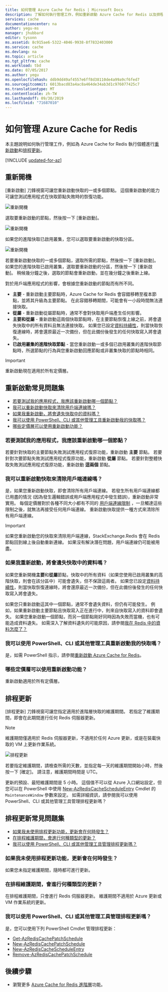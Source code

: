 ```yaml
---
title: 如何管理 Azure Cache for Redis | Microsoft Docs
description: 了解如何執行管理工作，例如重新啟動 Azure Cache for Redis 以及排程其更新作業
services: cache
documentationcenter: na
author: yegu-ms
manager: jhubbard
editor: tysonn
ms.assetid: 8c915ae6-5322-4046-9938-8f7832403000
ms.service: cache
ms.devlang: na
ms.topic: article
ms.tgt_pltfrm: cache
ms.workload: tbd
ms.date: 07/05/2017
ms.author: yegu
ms.openlocfilehash: ddb9dd49af4557e6ff8d38110de4a99a9cf6fed7
ms.sourcegitcommit: 6013bacd83a4ac8a464de34ab3d1c976077425c7
ms.translationtype: MT
ms.contentlocale: zh-TW
ms.lasthandoff: 09/30/2019
ms.locfileid: "71687010"
---
```

# <a name="how-to-administer-azure-cache-for-redis"></a>如何管理 Azure Cache for Redis
本主題說明如何執行管理工作，例如為 Azure Cache for Redis 執行個體進行[重新啟動](#reboot)和[排程更新](#schedule-updates)。

[!INCLUDE [updated-for-az](../../includes/updated-for-az.md)]

## <a name="reboot"></a>重新開機
[重新啟動] 刀鋒視窗可讓您重新啟動快取的一或多個節點。 這個重新啟動的能力可讓您測試應用程式在快取節點失敗時的恢復功能。

![重新開機](./media/cache-administration/redis-cache-administration-reboot.png)

選取要重新啟動的節點，然後按一下 [重新啟動]。

![重新開機](./media/cache-administration/redis-cache-reboot.png)

如果您的進階快取已啟用叢集，您可以選取要重新啟動的快取分區。

![重新開機](./media/cache-administration/redis-cache-reboot-cluster.png)

若要重新啟動快取的一或多個節點，選取所需的節點，然後按一下 [重新啟動]。 如果您的進階快取已啟用叢集，選取要重新啟動的分區，然後按一下 [重新啟動]。 稍候幾分鐘之後，選取的節點會重新啟動，並在幾分鐘之後重新上線。

對於用戶端應用程式的影響，會根據您重新啟動的節點而有所不同。

* **主要** - 重新啟動主要節點時，Azure Cache for Redis 會容錯移轉至複本節點，並將其升級為主要節點。 在此容錯移轉期間，可能會有一小段時間無法連接快取。
* **從屬** - 重新啟動從屬節點時，通常不會對快取用戶端產生任何影響。
* **主要和從屬** - 重新啟動這兩個快取節點時，在主要節點恢復上線之前，將會遺失快取中的所有資料且無法連接快取。 如果您已設定[資料持續性](cache-how-to-premium-persistence.md)，則當快取恢復連線時，將會還原最近一次備份，但在此備份後發生的任何快取寫入將會遺失。
* **已啟用叢集的進階快取節點** - 當您重新啟動一或多個已啟用叢集的進階快取節點時，所選節點的行為與您重新啟動回應節點或非叢集快取的節點時相同。

> [!IMPORTANT]
> 重新啟動現在適用於所有定價層。
> 
> 

## <a name="reboot-faq"></a>重新啟動常見問題集
* [若要測試我的應用程式，我應該重新啟動哪一個節點？](#which-node-should-i-reboot-to-test-my-application)
* [我可以重新啟動快取來清除用戶端連線嗎？](#can-i-reboot-the-cache-to-clear-client-connections)
* [如果我重新啟動，將會遺失快取中的資料嗎？](#will-i-lose-data-from-my-cache-if-i-do-a-reboot)
* [我可以使用 PowerShell、CLI 或其他管理工具重新啟動我的快取嗎？](#can-i-reboot-my-cache-using-powershell-cli-or-other-management-tools)
* [哪些定價層可以使用重新啟動功能？](#what-pricing-tiers-can-use-the-reboot-functionality)

### <a name="which-node-should-i-reboot-to-test-my-application"></a>若要測試我的應用程式，我應該重新啟動哪一個節點？
若要針對快取的主要節點失敗測試應用程式復原功能，重新啟動 **主要** 節點。 若要針對次要節點失敗測試應用程式復原功能，重新啟動 **從屬** 節點。 若要針對整體快取失敗測試應用程式復原功能，重新啟動 **這兩個** 節點。

### <a name="can-i-reboot-the-cache-to-clear-client-connections"></a>我可以重新啟動快取來清除用戶端連線嗎？
是，如果您重新啟動快取，即會清除所有用戶端連線。 若發生所有用戶端連線都已用盡的情況 (因為發生邏輯錯誤或用戶端應用程式中發生錯誤)，重新啟動非常實用。 每個定價層對於各種不同大小都有不同的 [用戶端連線限制](cache-configure.md#default-redis-server-configuration) ，一旦觸達這些限制之後，就無法再接受任何用戶端連線。 重新啟動快取提供一種方式來清除所有用戶端連線。

> [!IMPORTANT]
> 如果您重新啟動您的快取來清除用戶端連線，StackExchange.Redis 會在 Redis 節點回到線上後自動重新連線。 如果沒有解決潛在問題，用戶端連線仍可能被用盡。
> 
> 

### <a name="will-i-lose-data-from-my-cache-if-i-do-a-reboot"></a>如果我重新啟動，將會遺失快取中的資料嗎？
如果您重新開機**主要**和**從屬**節點，快取中的所有資料（如果您使用已啟用叢集的高階快取，則會在該分區中）可能會遺失，但不保證這兩者。 如果您已設定[資料持續性](cache-how-to-premium-persistence.md)，則當快取恢復連線時，將會還原最近一次備份，但在此備份後發生的任何快取寫入將會遺失。

如果您只重新啟動這其中一個節點，通常不會遺失資料，但仍有可能發生。 例如，如果重新啟動主要節點且快取寫入正在進行中，則來自快取寫入的資料即會遺失。 如果您重新啟動一個節點，而另一個節點剛好同時因為失敗而當機，也有可能造成資料遺失。 如需深入了解資料遺失的可能原因，請參閱[我在 Redis 中的資料怎麼了？](https://gist.github.com/JonCole/b6354d92a2d51c141490f10142884ea4#file-whathappenedtomydatainredis-md)

### <a name="can-i-reboot-my-cache-using-powershell-cli-or-other-management-tools"></a>我可以使用 PowerShell、CLI 或其他管理工具重新啟動我的快取嗎？
是，如需 PowerShell 指示，請參閱[重新啟動 Azure Cache for Redis](cache-howto-manage-redis-cache-powershell.md#to-reboot-an-azure-cache-for-redis)。

### <a name="what-pricing-tiers-can-use-the-reboot-functionality"></a>哪些定價層可以使用重新啟動功能？
重新啟動適用於所有定價層。

## <a name="schedule-updates"></a>排程更新
[排程更新] 刀鋒視窗可讓您指定適用於進階層快取的維護期間。 若指定了維護期間，即會在此期間進行任何 Redis 伺服器更新。 

> [!NOTE] 
> 維護期間僅適用於 Redis 伺服器更新，不適用於任何 Azure 更新，或是在裝載快取的 VM 上更新作業系統。
> 
> 

![排程更新](./media/cache-administration/redis-schedule-updates.png)

若要指定維護期間，請檢查所需的天數，並指定每一天的維護期間開始小時，然後按一下 [確定]。 請注意，維護期間時間是 UTC。 

更新的預設、最短維護期間是 5 小時。 這個值不可以從 Azure 入口網站設定，但您可以在 PowerShell 中使用 [New-AzRedisCacheScheduleEntry](/powershell/module/az.rediscache/new-azrediscachescheduleentry) Cmdlet 的 `MaintenanceWindow` 參數來設定。 如需詳細資訊，請參閱我可以使用 PowerShell、CLI 或其他管理工具管理排程更新嗎？


## <a name="schedule-updates-faq"></a>排程更新常見問題集
* [如果我未使用排程更新功能，更新會在何時發生？](#when-do-updates-occur-if-i-dont-use-the-schedule-updates-feature)
* [在排程維護期間，會進行何種類型的更新？](#what-type-of-updates-are-made-during-the-scheduled-maintenance-window)
* [我可以使用 PowerShell、CLI 或其他管理工具管理排程更新嗎？](#can-i-managed-scheduled-updates-using-powershell-cli-or-other-management-tools)

### <a name="when-do-updates-occur-if-i-dont-use-the-schedule-updates-feature"></a>如果我未使用排程更新功能，更新會在何時發生？
如果您未指定維護期間，隨時都可進行更新。

### <a name="what-type-of-updates-are-made-during-the-scheduled-maintenance-window"></a>在排程維護期間，會進行何種類型的更新？
在排程維護期間，只會進行 Redis 伺服器更新。 維護期間不適用於 Azure 更新或 VM 作業系統的更新。

### <a name="can-i-managed-scheduled-updates-using-powershell-cli-or-other-management-tools"></a>我可以使用 PowerShell、CLI 或其他管理工具管理排程更新嗎？
是，您可以使用下列 PowerShell Cmdlet 管理排程更新：

* [Get-AzRedisCachePatchSchedule](/powershell/module/az.rediscache/get-azrediscachepatchschedule)
* [New-AzRedisCachePatchSchedule](/powershell/module/az.rediscache/new-azrediscachepatchschedule)
* [New-AzRedisCacheScheduleEntry](/powershell/module/az.rediscache/new-azrediscachescheduleentry)
* [Remove-AzRedisCachePatchSchedule](/powershell/module/az.rediscache/remove-azrediscachepatchschedule)

## <a name="next-steps"></a>後續步驟
* 瀏覽更多 [Azure Cache for Redis 進階層](cache-premium-tier-intro.md)功能。

